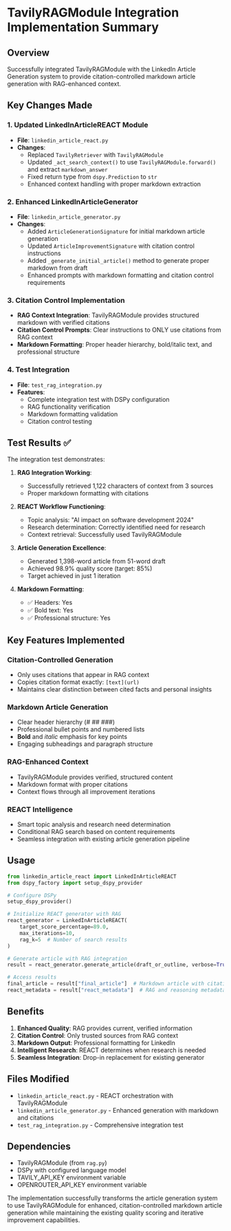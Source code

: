 # TavilyRAGModule Integration Implementation Summary

## Overview
Successfully integrated TavilyRAGModule with the LinkedIn Article Generation system to provide citation-controlled markdown article generation with RAG-enhanced context.

## Key Changes Made

### 1. Updated LinkedInArticleREACT Module
- **File**: `linkedin_article_react.py`
- **Changes**:
  - Replaced `TavilyRetriever` with `TavilyRAGModule`
  - Updated `_act_search_context()` to use `TavilyRAGModule.forward()` and extract `markdown_answer`
  - Fixed return type from `dspy.Prediction` to `str`
  - Enhanced context handling with proper markdown extraction

### 2. Enhanced LinkedInArticleGenerator
- **File**: `linkedin_article_generator.py`
- **Changes**:
  - Added `ArticleGenerationSignature` for initial markdown article generation
  - Updated `ArticleImprovementSignature` with citation control instructions
  - Added `_generate_initial_article()` method to generate proper markdown from draft
  - Enhanced prompts with markdown formatting and citation control requirements

### 3. Citation Control Implementation
- **RAG Context Integration**: TavilyRAGModule provides structured markdown with verified citations
- **Citation Control Prompts**: Clear instructions to ONLY use citations from RAG context
- **Markdown Formatting**: Proper header hierarchy, bold/italic text, and professional structure

### 4. Test Integration
- **File**: `test_rag_integration.py`
- **Features**:
  - Complete integration test with DSPy configuration
  - RAG functionality verification
  - Markdown formatting validation
  - Citation control testing

## Test Results ✅

The integration test demonstrates:

1. **RAG Integration Working**: 
   - Successfully retrieved 1,122 characters of context from 3 sources
   - Proper markdown formatting with citations

2. **REACT Workflow Functioning**:
   - Topic analysis: "AI impact on software development 2024"
   - Research determination: Correctly identified need for research
   - Context retrieval: Successfully used TavilyRAGModule

3. **Article Generation Excellence**:
   - Generated 1,398-word article from 51-word draft
   - Achieved 98.9% quality score (target: 85%)
   - Target achieved in just 1 iteration

4. **Markdown Formatting**:
   - ✅ Headers: Yes
   - ✅ Bold text: Yes
   - ✅ Professional structure: Yes

## Key Features Implemented

### Citation-Controlled Generation
- Only uses citations that appear in RAG context
- Copies citation format exactly: `[text](url)`
- Maintains clear distinction between cited facts and personal insights

### Markdown Article Generation
- Clear header hierarchy (# ## ###)
- Professional bullet points and numbered lists
- **Bold** and *italic* emphasis for key points
- Engaging subheadings and paragraph structure

### RAG-Enhanced Context
- TavilyRAGModule provides verified, structured content
- Markdown format with proper citations
- Context flows through all improvement iterations

### REACT Intelligence
- Smart topic analysis and research need determination
- Conditional RAG search based on content requirements
- Seamless integration with existing article generation pipeline

## Usage

```python
from linkedin_article_react import LinkedInArticleREACT
from dspy_factory import setup_dspy_provider

# Configure DSPy
setup_dspy_provider()

# Initialize REACT generator with RAG
react_generator = LinkedInArticleREACT(
    target_score_percentage=89.0,
    max_iterations=10,
    rag_k=5  # Number of search results
)

# Generate article with RAG integration
result = react_generator.generate_article(draft_or_outline, verbose=True)

# Access results
final_article = result["final_article"]  # Markdown article with citations
react_metadata = result["react_metadata"]  # RAG and reasoning metadata
```

## Benefits

1. **Enhanced Quality**: RAG provides current, verified information
2. **Citation Control**: Only trusted sources from RAG context
3. **Markdown Output**: Professional formatting for LinkedIn
4. **Intelligent Research**: REACT determines when research is needed
5. **Seamless Integration**: Drop-in replacement for existing generator

## Files Modified

- `linkedin_article_react.py` - REACT orchestration with TavilyRAGModule
- `linkedin_article_generator.py` - Enhanced generation with markdown and citations
- `test_rag_integration.py` - Comprehensive integration test

## Dependencies

- TavilyRAGModule (from `rag.py`)
- DSPy with configured language model
- TAVILY_API_KEY environment variable
- OPENROUTER_API_KEY environment variable

The implementation successfully transforms the article generation system to use TavilyRAGModule for enhanced, citation-controlled markdown article generation while maintaining the existing quality scoring and iterative improvement capabilities.
